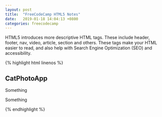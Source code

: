 ```yaml
---
layout: post
title:  "FreeCodeCamp HTML5 Notes"
date:   2019-01-18 14:04:13 +0800
categories: freecodecamp
---
```


HTML5 introduces more descriptive HTML tags. These include header, footer, nav, video, article, section and others.
These tags make your HTML easier to read, and also help with Search Engine Optimization (SEO) and accessibility.

{% highlight html linenos %}
<h2>CatPhotoApp</h2>
<main>
<p>Something</p>

<p>Something
</main>
{% endhighlight %}

